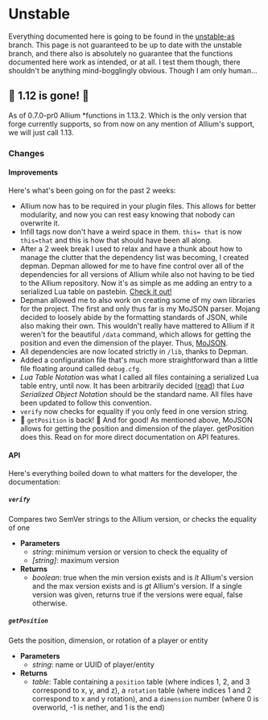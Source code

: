 # Unstable

Everything documented here is going to be found in the [unstable-as](https://github.com/hugeblank/Allium/tree/unstable-as) branch. This page is not guaranteed to be up to date with the unstable branch, and there also is absolutely no guarantee that the functions documented here work as intended, or at all. I test them though, there shouldn't be anything mind-bogglingly obvious. Though I am only human...

## 🦀 1.12 is gone! 🦀

As of 0.7.0-pr0 Allium *functions in 1.13.2. Which is the only version that forge currently supports, so from now on any mention of Allium's support, we will just call 1.13.

### Changes

#### Improvements

Here's what's been going on for the past 2 weeks:

- Allium now has to be required in your plugin files. This allows for better modularity, and now you can rest easy knowing that nobody can overwrite it.
- Infill tags now don't have a weird space in them. `this= that` is now `this=that` and this is how that should have been all along.
- After a 2 week break I used to relax and have a thunk about how to manage the clutter that the dependency list was becoming, I created depman. Depman allowed for me to have fine control over all of the dependencies for all versions of Allium while also not having to be tied to the Allium repository. Now it's as simple as me adding an entry to a serialized Lua table on pastebin. [Check it out!](https://pastebin.com/fisfxn76)
- Depman allowed me to also work on creating some of my own libraries for the project. The first and only thus far is my MoJSON parser. Mojang decided to loosely abide by the formatting standards of JSON, while also making their own. This wouldn't really have mattered to Allium if it weren't for the beautiful `/data` command, which allows for getting the position and even the dimension of the player. Thus, [MoJSON](https://github.com/hugeblank/qs-cc/blob/377de7135a291a9a3b79e01034432389295f45b9/src/allium/mojson.lua).
- All dependencies are now located strictly in `/lib`, thanks to Depman.
- Added a configuration file that's much more straightforward than a little file floating around called `debug.cfg`.
- _Lua Table Notation_ was what I called all files containing a serialized Lua table entry, until now. It has been arbitrarily decided ([read](https://discordapp.com/channels/198130613759246337/198142140805677065/573418446235107328)) that _Lua Serialized Object Notation_ should be the standard name. All files have been updated to follow this convention.
- `verify` now checks for equality if you only feed in one version string.
- 🦀 `getPosition` is back! 🦀 And for good! As mentioned above, MoJSON allows for getting the position and dimension of the player. getPosition does this. Read on for more direct documentation on API features.

#### API

Here's everything boiled down to what matters for the developer, the documentation:

##### `verify`

Compares two SemVer strings to the Allium version, or checks the equality of one

- **Parameters**
  - _string_: minimum version or version to check the equality of
  - _[string]_: maximum version
- **Returns**
  - _boolean_: true when the min version exists and is *lt* Allium's version and the max version exists and is *gt* Allium's version. If a single version was given, returns true if the versions were equal, false otherwise.

##### `getPosition`

Gets the position, dimension, or rotation of a player or entity

- **Parameters**
  - _string_: name or UUID of player/entity
- **Returns**
  - _table_: Table containing a `position` table (where indices 1, 2, and 3 correspond to x, y, and z), a `rotation` table (where indices 1 and 2 correspond to x and y rotation), and a `dimension` number (where 0 is overworld, -1 is nether, and 1 is the end)